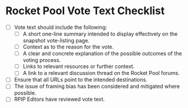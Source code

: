 
# Rocket Pool Vote Text Checklist

- [ ] Vote text should include the following:
  - [ ] A short one-line summary intended to display effectively on the snapshot vote-listing page.
  - [ ] Context as to the reason for the vote.
  - [ ] A clear and concrete explanation of the possible outcomes of the voting process.
  - [ ] Links to relevant resources or further context.
  - [ ] A link to a relevant discussion thread on the Rocket Pool forums.
- [ ] Ensure that all URLs point to the intended destinations.
- [ ] The issue of framing bias has been considered and mitigated where possible.
- [ ] RPIP Editors have reviewed vote text.
